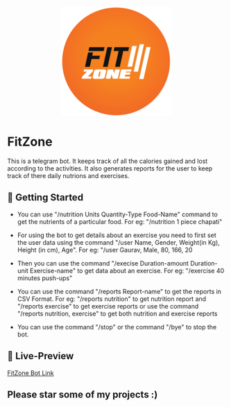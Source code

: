 <p align="center"><img src="https://raw.githubusercontent.com/grvsh02/FitZone/master/Media/FitZone.png" width="50%"/></a></p>

# FitZone

This is a telegram bot. It keeps track of all the calories gained and lost according to the activities. It also generates reports for the user to keep track of there daily nutrions and exercises.

## 🏃‍ Getting Started 

- You can use "/nutrition Units Quantity-Type Food-Name" command to get the nutrients of a particular food. For eg: "/nutrition 1 piece chapati"

- For using the bot to get details about an exercise you need to first set the user data using the command "/user Name, Gender, Weight(in Kg), Height (in cm), Age". For eg: "/user Gaurav, Male, 80, 166, 20

- Then you can use the command "/execise Duration-amount Duration-unit Exercise-name" to get data about an exercise. For eg: "/exercise 40 minutes push-ups"

- You can use the command "/reports Report-name" to get the reports in CSV Format. For eg: "/reports nutrition" to get nutrition report and "/reports exercise" to get exercise reports or use the command "/reports nutrition, exercise" to get both nutrition and exercise reports

- You can use the command "/stop" or the command "/bye" to stop the bot.

## 👀 Live-Preview 

[FitZone Bot Link](https://t.me/grvsh02_bot)


## Please star some of my projects :)
